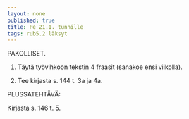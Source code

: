 ```yaml
---
layout: none
published: true
title: Pe 21.1. tunnille
tags: rub5.2 läksyt
---
```

PAKOLLISET.

1. Täytä työvihkoon tekstin 4 fraasit (sanakoe ensi viikolla).

2. Tee kirjasta s. 144 t. 3a ja 4a.

PLUSSATEHTÄVÄ:

Kirjasta s. 146 t. 5.


